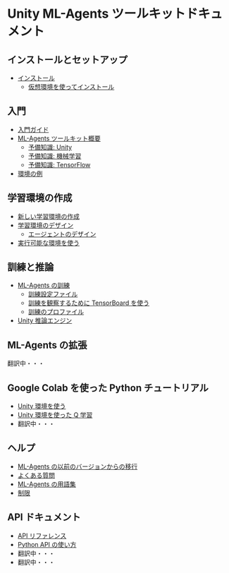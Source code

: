# Unity ML-Agents ツールキットドキュメント

## インストールとセットアップ

- [インストール](Installation.md)
  - [仮想環境を使ってインストール](Using-Virtual-Environment.md)

## 入門

- [入門ガイド](Getting-Started.md)
- [ML-Agents ツールキット概要](ML-Agents-Overview.md)
  - [予備知識: Unity](Background-Unity.md)
  - [予備知識: 機械学習](Background-Machine-Learning.md)
  - [予備知識: TensorFlow](Background-TensorFlow.md)
- [環境の例](Learning-Environment-Examples.md)

## 学習環境の作成

- [新しい学習環境の作成](Learning-Environment-Create-New.md)
- [学習環境のデザイン](Learning-Environment-Design.md)
  - [エージェントのデザイン](Learning-Environment-Design-Agents.md)
- [実行可能な環境を使う](Learning-Environment-Executable.md)

## 訓練と推論

- [ML-Agents の訓練](Training-ML-Agents.md)
  - [訓練設定ファイル](Training-Configuration-File.md)
  - [訓練を観察するために TensorBoard を使う](Using-Tensorboard.md)
  - [訓練のプロファイル](Profiling-Python.md)
- [Unity 推論エンジン](Unity-Inference-Engine.md)

## ML-Agents の拡張

翻訳中・・・

## Google Colab を使った Python チュートリアル

- [Unity 環境を使う](https://colab.research.google.com/drive/1Qg6E5kmf9n4G8rc5lXHIM_cQzMUFGH-g#forceEdit=true&sandboxMode=true)
- [Unity 環境を使った Q 学習](https://colab.research.google.com/drive/1nkOztXzU91MHEbuQ1T9GnynYdL_LRsHG#forceEdit=true&sandboxMode=true)
- 翻訳中・・・

## ヘルプ

- [ML-Agents の以前のバージョンからの移行](Migrating.md)
- [よくある質問](FAQ.md)
- [ML-Agents の用語集](Glossary.md)
- [制限](Limitations.md)

## API ドキュメント

- [API リファレンス](API-Reference.md)
- [Python API の使い方](Python-API.md)
- 翻訳中・・・
- 翻訳中・・・
